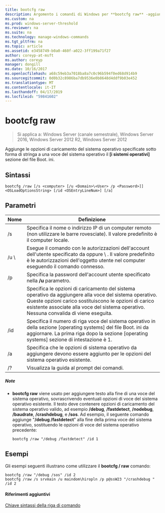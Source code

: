 ```yaml
---
title: bootcfg raw
description: Argomento i comandi di Windows per **bootcfg raw** -aggiunge le opzioni di caricamento del sistema operativo specificate sotto forma di stringa a una voce del sistema operativo le **[i sistemi operativi]** sezione del file Boot. ini.
ms.custom: na
ms.prod: windows-server-threshold
ms.reviewer: na
ms.suite: na
ms.technology: manage-windows-commands
ms.tgt_pltfrm: na
ms.topic: article
ms.assetid: e3458749-b0a0-460f-a022-3ff199a71f27
author: coreyp-at-msft
ms.author: coreyp
manager: dongill
ms.date: 10/16/2017
ms.openlocfilehash: a68c59eb3a7018ba8a7c0c96b594f0ed68d914b9
ms.sourcegitcommit: 0d0b32c8986ba7db9536e0b8648d4ddf9b03e452
ms.translationtype: MT
ms.contentlocale: it-IT
ms.lasthandoff: 04/17/2019
ms.locfileid: "59841602"
---
```

# <a name="bootcfg-raw"></a>bootcfg raw

>Si applica a: Windows Server (canale semestrale), Windows Server 2016, Windows Server 2012 R2, Windows Server 2012

Aggiunge le opzioni di caricamento del sistema operativo specificate sotto forma di stringa a una voce del sistema operativo il **[i sistemi operativi]** sezione del file Boot. ini.

## <a name="syntax"></a>Sintassi
```
bootcfg /raw [/s <computer> [/u <Domain>\<User> /p <Password>]] <OSLoadOptionsString> [/id <OSEntryLineNum>] [/a]
```
## <a name="parameters"></a>Parametri
|Nome|Definizione|
|----|-------|
|/s <computer>|Specifica il nome o indirizzo IP di un computer remoto (non utilizzare le barre rovesciate). Il valore predefinito è il computer locale.|
|/u <Domain> \\<User>|Esegue il comando con le autorizzazioni dell'account dell'utente specificato da <User> oppure <Domain> \\ <User>. Il valore predefinito è le autorizzazioni dell'oggetto utente nel computer eseguendo il comando connesso.|
|/p <Password>|Specifica la password dell'account utente specificato nella **/u** parametro.|
|<OSLoadOptionsString>|Specifica le opzioni di caricamento del sistema operativo da aggiungere alla voce del sistema operativo. Queste opzioni carico sostituiscono le opzioni di carico esistente associate alla voce del sistema operativo. Nessuna convalida di <OSLoadOptions> viene eseguita.|
|/id <OSEntryLineNum>|Specifica il numero di riga voce del sistema operativo in della sezione [operating systems] del file Boot. ini da aggiornare. La prima riga dopo la sezione [operating systems] sezione di intestazione è 1.|
|/a|Specifica che le opzioni di sistema operativo da aggiungere devono essere aggiunto per le opzioni del sistema operativo esistente.|
|/?|Visualizza la guida al prompt dei comandi.|
##### <a name="remarks"></a>Note
-   **bootcfg raw** viene usato per aggiungere testo alla fine di una voce del sistema operativo, sovrascrivendo eventuali opzioni di voce del sistema operativo esistente. Il testo deve contenere opzioni di caricamento del sistema operativo valido, ad esempio **/debug**, **/fastdetect**, **/nodebug**, **/baudrate**, **/crashdebug**, e **/sos**. Ad esempio, il seguente comando aggiunge "**/debug /fastdetect**" alla fine della prima voce del sistema operativo, sostituendo le opzioni di voce del sistema operativo precedente:
    ```
    bootcfg /raw "/debug /fastdetect" /id 1
    ```
## <a name="BKMK_examples"></a>Esempi
Gli esempi seguenti illustrano come utilizzare il **bootcfg / raw** comando:
```
bootcfg /raw "/debug /sos" /id 2
bootcfg /raw /s srvmain /u maindom\hiropln /p p@ssW23 "/crashdebug " /id 2
```
#### <a name="additional-references"></a>Riferimenti aggiuntivi
[Chiave sintassi della riga di comando](command-line-syntax-key.md)
